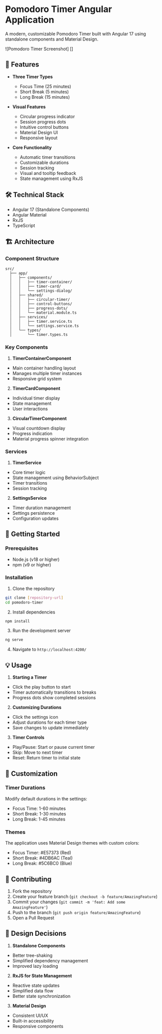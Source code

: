 # Pomodoro Timer Angular Application

A modern, customizable Pomodoro Timer built with Angular 17 using standalone components and Material Design.

![Pomodoro Timer Screenshot]
[]

## 🌟 Features

- **Three Timer Types**
  - Focus Time (25 minutes)
  - Short Break (5 minutes)
  - Long Break (15 minutes)

- **Visual Features**
  - Circular progress indicator
  - Session progress dots
  - Intuitive control buttons
  - Material Design UI
  - Responsive layout

- **Core Functionality**
  - Automatic timer transitions
  - Customizable durations
  - Session tracking
  - Visual and tooltip feedback
  - State management using RxJS

## 🛠️ Technical Stack

- Angular 17 (Standalone Components)
- Angular Material
- RxJS
- TypeScript

## 🏗️ Architecture

### Component Structure

```
src/
  ├── app/
  │   ├── components/
  │   │   ├── timer-container/
  │   │   ├── timer-card/
  │   │   └── settings-dialog/
  │   ├── shared/
  │   │   ├── circular-timer/
  │   │   ├── control-buttons/
  │   │   ├── progress-dots/
  │   │   └── material.module.ts
  │   ├── services/
  │   │   ├── timer.service.ts
  │   │   └── settings.service.ts
  │   └── types/
  │       └── timer.types.ts
```

### Key Components

1. **TimerContainerComponent**
  - Main container handling layout
  - Manages multiple timer instances
  - Responsive grid system

2. **TimerCardComponent**
  - Individual timer display
  - State management
  - User interactions

3. **CircularTimerComponent**
  - Visual countdown display
  - Progress indication
  - Material progress spinner integration

### Services

1. **TimerService**
  - Core timer logic
  - State management using BehaviorSubject
  - Timer transitions
  - Session tracking

2. **SettingsService**
  - Timer duration management
  - Settings persistence
  - Configuration updates

## 🚀 Getting Started

### Prerequisites

- Node.js (v18 or higher)
- npm (v9 or higher)

### Installation

1. Clone the repository

```bash
git clone [repository-url]
cd pomodoro-timer
```

2. Install dependencies

```bash
npm install
```

3. Run the development server

```bash
ng serve
```

4. Navigate to `http://localhost:4200/`

## 💡 Usage

1. **Starting a Timer**
  - Click the play button to start
  - Timer automatically transitions to breaks
  - Progress dots show completed sessions

2. **Customizing Durations**
  - Click the settings icon
  - Adjust durations for each timer type
  - Save changes to update immediately

3. **Timer Controls**
  - Play/Pause: Start or pause current timer
  - Skip: Move to next timer
  - Reset: Return timer to initial state

## 🎨 Customization

### Timer Durations

Modify default durations in the settings:

- Focus Time: 1-60 minutes
- Short Break: 1-30 minutes
- Long Break: 1-45 minutes

### Themes

The application uses Material Design themes with custom colors:

- Focus Timer: #E57373 (Red)
- Short Break: #4DB6AC (Teal)
- Long Break: #5C6BC0 (Blue)

## 🤝 Contributing

1. Fork the repository
2. Create your feature branch (`git checkout -b feature/AmazingFeature`)
3. Commit your changes (`git commit -m 'feat: Add some AmazingFeature'`)
4. Push to the branch (`git push origin feature/AmazingFeature`)
5. Open a Pull Request

## 📝 Design Decisions

1. **Standalone Components**
  - Better tree-shaking
  - Simplified dependency management
  - Improved lazy loading

2. **RxJS for State Management**
  - Reactive state updates
  - Simplified data flow
  - Better state synchronization

3. **Material Design**
  - Consistent UI/UX
  - Built-in accessibility
  - Responsive components

[//]: # (## 📚 Future Enhancements)

[//]: # ()

[//]: # (- [ ] Sound notifications)

[//]: # (- [ ] Task tracking)

[//]: # (- [ ] Statistics dashboard)

[//]: # (- [ ] Dark/Light theme toggle)

[//]: # (- [ ] Custom color themes)

[//]: # (- [ ] Session history)

[//]: # (- [ ] Export statistics)
